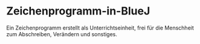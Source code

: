 # Zeichenprogramm-in-BlueJ
Ein Zeichenprogramm erstellt als Unterrichtseinheit, frei für die Menschheit zum Abschreiben, Verändern und sonstiges. 
